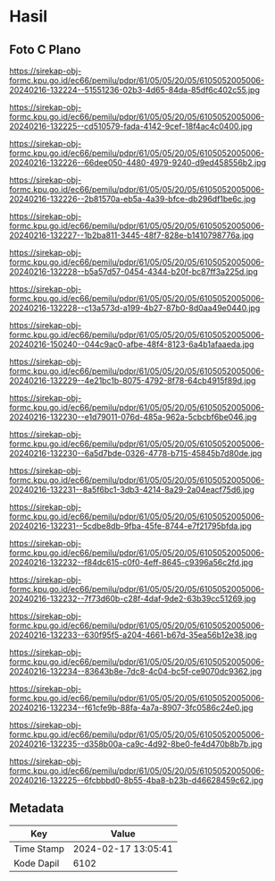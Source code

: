 # Hasil

## Foto C Plano

https://sirekap-obj-formc.kpu.go.id/ec66/pemilu/pdpr/61/05/05/20/05/6105052005006-20240216-132224--51551236-02b3-4d65-84da-85df6c402c55.jpg

https://sirekap-obj-formc.kpu.go.id/ec66/pemilu/pdpr/61/05/05/20/05/6105052005006-20240216-132225--cd510579-fada-4142-9cef-18f4ac4c0400.jpg

https://sirekap-obj-formc.kpu.go.id/ec66/pemilu/pdpr/61/05/05/20/05/6105052005006-20240216-132226--66dee050-4480-4979-9240-d9ed458556b2.jpg

https://sirekap-obj-formc.kpu.go.id/ec66/pemilu/pdpr/61/05/05/20/05/6105052005006-20240216-132226--2b81570a-eb5a-4a39-bfce-db296df1be6c.jpg

https://sirekap-obj-formc.kpu.go.id/ec66/pemilu/pdpr/61/05/05/20/05/6105052005006-20240216-132227--1b2ba811-3445-48f7-828e-b1410798776a.jpg

https://sirekap-obj-formc.kpu.go.id/ec66/pemilu/pdpr/61/05/05/20/05/6105052005006-20240216-132228--b5a57d57-0454-4344-b20f-bc87ff3a225d.jpg

https://sirekap-obj-formc.kpu.go.id/ec66/pemilu/pdpr/61/05/05/20/05/6105052005006-20240216-132228--c13a573d-a199-4b27-87b0-8d0aa49e0440.jpg

https://sirekap-obj-formc.kpu.go.id/ec66/pemilu/pdpr/61/05/05/20/05/6105052005006-20240216-150240--044c9ac0-afbe-48f4-8123-6a4b1afaaeda.jpg

https://sirekap-obj-formc.kpu.go.id/ec66/pemilu/pdpr/61/05/05/20/05/6105052005006-20240216-132229--4e21bc1b-8075-4792-8f78-64cb4915f89d.jpg

https://sirekap-obj-formc.kpu.go.id/ec66/pemilu/pdpr/61/05/05/20/05/6105052005006-20240216-132230--e1d79011-076d-485a-962a-5cbcbf6be046.jpg

https://sirekap-obj-formc.kpu.go.id/ec66/pemilu/pdpr/61/05/05/20/05/6105052005006-20240216-132230--6a5d7bde-0326-4778-b715-45845b7d80de.jpg

https://sirekap-obj-formc.kpu.go.id/ec66/pemilu/pdpr/61/05/05/20/05/6105052005006-20240216-132231--8a5f6bc1-3db3-4214-8a29-2a04eacf75d6.jpg

https://sirekap-obj-formc.kpu.go.id/ec66/pemilu/pdpr/61/05/05/20/05/6105052005006-20240216-132231--5cdbe8db-9fba-45fe-8744-e7f21795bfda.jpg

https://sirekap-obj-formc.kpu.go.id/ec66/pemilu/pdpr/61/05/05/20/05/6105052005006-20240216-132232--f84dc615-c0f0-4eff-8645-c9396a56c2fd.jpg

https://sirekap-obj-formc.kpu.go.id/ec66/pemilu/pdpr/61/05/05/20/05/6105052005006-20240216-132232--7f73d60b-c28f-4daf-9de2-63b39cc51269.jpg

https://sirekap-obj-formc.kpu.go.id/ec66/pemilu/pdpr/61/05/05/20/05/6105052005006-20240216-132233--630f95f5-a204-4661-b67d-35ea56b12e38.jpg

https://sirekap-obj-formc.kpu.go.id/ec66/pemilu/pdpr/61/05/05/20/05/6105052005006-20240216-132234--83643b8e-7dc8-4c04-bc5f-ce9070dc9362.jpg

https://sirekap-obj-formc.kpu.go.id/ec66/pemilu/pdpr/61/05/05/20/05/6105052005006-20240216-132234--f61cfe9b-88fa-4a7a-8907-3fc0586c24e0.jpg

https://sirekap-obj-formc.kpu.go.id/ec66/pemilu/pdpr/61/05/05/20/05/6105052005006-20240216-132235--d358b00a-ca9c-4d92-8be0-fe4d470b8b7b.jpg

https://sirekap-obj-formc.kpu.go.id/ec66/pemilu/pdpr/61/05/05/20/05/6105052005006-20240216-132225--6fcbbbd0-8b55-4ba8-b23b-d46628459c62.jpg


## Metadata

| Key        | Value               |
| ---------- | ------------------- |
| Time Stamp | 2024-02-17 13:05:41 |
| Kode Dapil | 6102                |



